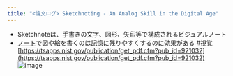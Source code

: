 ```yaml
---
title: "<論文ログ> Sketchnoting - An Analog Skill in the Digital Age"
---
```


* Sketchnoteは、手書きの文字、図形、矢印等で構成されるビジュアルノート
* [ノート](%E3%83%8E%E3%83%BC%E3%83%88.md)で図や絵を書くのは[記憶](%E8%A8%98%E6%86%B6.md)に残りやすくするのに効果がある #視覚
  [https://tsapps.nist.gov/publication/get_pdf.cfm?pub_id=921032](https://tsapps.nist.gov/publication/get_pdf.cfm?pub_id=921032)
  ![image](https://gyazo.com/3d08bfba52c1e177f23ac9b61e409b52/thumb/1000)
